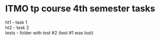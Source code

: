 # ITMO tp course 4th semester tasks  
ht1 - task 1  
ht2 - task 2  
tests - folder with test #2 (test #1 was lost)
